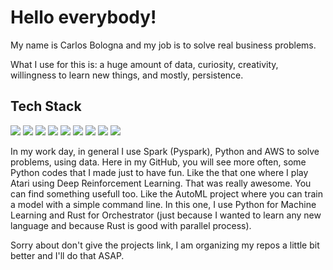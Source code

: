 # Hello everybody! 

My name is Carlos Bologna and my job is to solve real business problems. 

What I use for this is: a huge amount of data, curiosity, creativity, willingness to learn new things, and mostly, persistence.

## Tech Stack

![](https://img.shields.io/badge/BigData-Spark-informational?style=flat&logo=apache%20spark&logoColor=white&color=blue)
![](https://img.shields.io/badge/BigData-Hive-informational?style=flat&logo=apache%20hive&logoColor=white&color=blue)
![](https://img.shields.io/badge/AI-ScikitLearn-informational?style=flat&logo=scikit-learn&logoColor=white&color=blue)
![](https://img.shields.io/badge/AI-Pytorch-informational?style=flat&logo=pytorch&logoColor=white&color=blue)
![](https://img.shields.io/badge/Code-Python-informational?style=flat&logo=python&logoColor=white&color=blue)
![](https://img.shields.io/badge/Code-R-informational?style=flat&logo=r&logoColor=white&color=blue)
![](https://img.shields.io/badge/Deploy-Docker-informational?style=flat&logo=docker&logoColor=white&color=blue)
![](https://img.shields.io/badge/Deploy-Kubernetes-informational?style=flat&logo=kubernetes&logoColor=white&color=blue)
![](https://img.shields.io/badge/Cloud-AWS-informational?style=flat&logo=amazon%20aws&logoColor=white&color=blue)

In my work day, in general I use Spark (Pyspark), Python and AWS to solve problems, using data. Here in my GitHub, you will see more often, some Python codes that I made just to have fun. Like the that one where I play Atari using Deep Reinforcement Learning. That was really awesome.
You can find something usefull too. Like the AutoML project where you can train a model with a simple command line. In this one, I use Python for Machine Learning and Rust for Orchestrator (just because I wanted to learn any new language and because Rust is good with parallel process).

Sorry about don't give the projects link, I am organizing my repos a little bit better and I'll do that ASAP.

